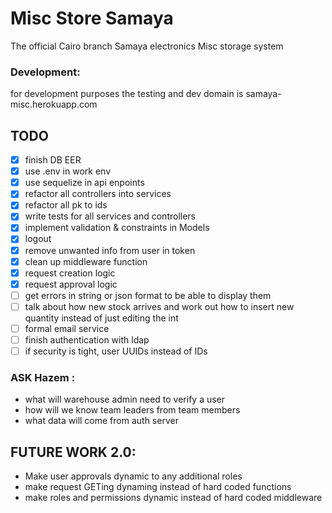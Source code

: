# Misc Store Samaya 
The official Cairo branch Samaya electronics Misc storage system

### Development:
for development purposes the testing and dev domain is samaya-misc.herokuapp.com


## TODO
 - [X] finish DB EER
 - [X] use .env in work env
 - [X] use sequelize in api enpoints
 - [X] refactor all controllers into services
 - [X] refactor all pk to ids
 - [X] write tests for all services and controllers
 - [X] implement validation & constraints in Models
 - [X] logout
 - [X] remove unwanted info from user in token
 - [X] clean up middleware function
 - [X] request creation logic
 - [X] request approval logic
 - [ ] get errors in string or json format to be able to display them
 - [ ] talk about how new stock arrives and work out how to insert new quantity instead of just editing the int
 - [ ] formal email service
 - [ ] finish authentication with ldap
 - [ ] if security is tight, user UUIDs instead of IDs

### ASK Hazem :
 - what will warehouse admin need to verify a user
 - how will we know team leaders from team members
 - what data will come from auth server

## FUTURE WORK 2.0:
 - Make user approvals dynamic to any additional roles
 - make request GETing dynaming instead of hard coded functions
 - make roles and permissions dynamic instead of hard coded middleware